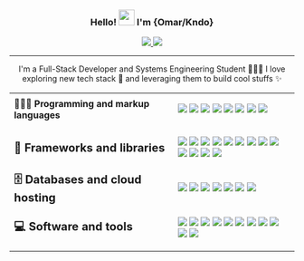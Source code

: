 <h3 align="center">
  Hello!
  <img src="https://media.giphy.com/media/hvRJCLFzcasrR4ia7z/giphy.gif" width="28">
  I'm {Omar/Kndo}
</h3>
<p align="center">
  <a href="https://www.linkedin.com/in/omaramell/">
    <img src="https://img.shields.io/badge/linkedin-%230077B5.svg?style=for-the-badge&logo=linkedin&logoColor=white&" >
  </a>
  <a href="https://www.linkedin.com/in/omaramell/">
    <img src="https://img.shields.io/badge/dev.to-0A0A0A?style=for-the-badge&logo=dev.to&logoColor=white" >
  </a>
</p>

-------

<p align="center" width="490" height="165"> 
  I'm a Full-Stack Developer and Systems Engineering Student 🧑🏻‍💻 I love exploring new tech stack 🌱 and leveraging them to build cool stuffs ✨ 
</p>
<p>
  
</p>
<table border="0px" scellspacing="0px" tsyle="">
 <tr>
    <td><b>🧑🏻‍💻 Programming and markup languages</b></td>
   <td> 
      <p>
        <img src="https://img.shields.io/badge/javascript-%23323330.svg?style=for-the-badge&logo=javascript&logoColor=%23F7DF1E"/>
        <img src="https://img.shields.io/badge/html5-%23E34F26.svg?style=for-the-badge&logo=html5&logoColor=white"/>
        <img src="https://img.shields.io/badge/css3-%231572B6.svg?style=for-the-badge&logo=css3&logoColor=white"/>
        <img src="https://img.shields.io/badge/node.js-6DA55F?style=for-the-badge&logo=node.js&logoColor=white"/>
        <img src="https://img.shields.io/badge/typescript-%23007ACC.svg?style=for-the-badge&logo=typescript&logoColor=white"/>
        <img src="https://img.shields.io/badge/shell_script-%23121011.svg?style=for-the-badge&logo=gnu-bash&logoColor=white"/>
        <img src="https://img.shields.io/badge/-GraphQL-E10098?style=for-the-badge&logo=graphql&logoColor=white"/>
        <img src="https://img.shields.io/badge/markdown-%23000000.svg?style=for-the-badge&logo=markdown&logoColor=white"/>
     </p>
    </td>
   
 </tr>
 <tr>
    <td><b style="font-size:20px">🧰 Frameworks and libraries</b></td>
   <td> 
      <p>
        <img src="https://img.shields.io/badge/react-%2320232a.svg?style=for-the-badge&logo=react&logoColor=%2361DAFB"/>
        <img src="https://img.shields.io/badge/angular-%23ff253a.svg?style=for-the-badge&logo=angular&logoColor=white"/>
        <img src="https://img.shields.io/badge/Next-black?style=for-the-badge&logo=next.js&logoColor=white"/>
        <img src="https://img.shields.io/badge/Gatsby-%23663399.svg?style=for-the-badge&logo=gatsby&logoColor=white"/>
        <img src="https://img.shields.io/badge/styled--components-DB7093?style=for-the-badge&logo=styled-components&logoColor=white"/>
        <img src="https://img.shields.io/badge/tailwindcss-%2338B2AC.svg?style=for-the-badge&logo=tailwind-css&logoColor=white"/>
        <img src="https://img.shields.io/badge/SASS-hotpink.svg?style=for-the-badge&logo=SASS&logoColor=white"/>
        <img src="https://img.shields.io/badge/Socket.io-black?style=for-the-badge&logo=socket.io&badgeColor=010101"/>
        <img src="https://img.shields.io/badge/chart.js-F5788D.svg?style=for-the-badge&logo=chart.js&logoColor=white"/>
        <img src="https://img.shields.io/badge/JWT-black?style=for-the-badge&logo=JSON%20web%20tokens"/>
        <img src="https://img.shields.io/badge/rxjs-%23B7178C.svg?style=for-the-badge&logo=reactivex&logoColor=white"/>
        <img src="https://img.shields.io/badge/threejs-black?style=for-the-badge&logo=three.js&logoColor=white"/>
        <img src="https://img.shields.io/badge/express.js-%23404d59.svg?style=for-the-badge&logo=express&logoColor=%2361DAFB"/>
      </p>
    </td>
 </tr>
  <tr>
   <td><b style="font-size:20px">🗄️ Databases and cloud hosting</b></td>
    <td> 
      <p>
    <img src="https://img.shields.io/badge/DigitalOcean-%230167ff.svg?style=for-the-badge&logo=digitalOcean&logoColor=white"/>
    <img src="https://img.shields.io/badge/vercel-%23000000.svg?style=for-the-badge&logo=vercel&logoColor=white"/>
    <img src="https://img.shields.io/badge/MongoDB-%234ea94b.svg?style=for-the-badge&logo=mongodb&logoColor=white"/>
    <img src="https://img.shields.io/badge/mysql-%2300f.svg?style=for-the-badge&logo=mysql&logoColor=white"/>
    <img src="https://img.shields.io/badge/firebase-%23039BE5.svg?style=for-the-badge&logo=firebase"/>
    <img src="https://img.shields.io/badge/nginx-%23009639.svg?style=for-the-badge&logo=nginx&logoColor=white"/>
    <img src="https://img.shields.io/badge/docker-%230db7ed.svg?style=for-the-badge&logo=docker&logoColor=white"/>
      </p>
    </td>
    </tr>
  <tr>
   <td><b style="font-size:20px">💻 Software and tools</b></td>
    <td> 
      <p>
    <img src="hhttps://img.shields.io/badge/Linux-FCC624?style=for-the-badge&logo=linux&logoColor=black"/>
    <img src="https://img.shields.io/badge/github-%23121011.svg?style=for-the-badge&logo=github&logoColor=white"/>
    <img src="https://img.shields.io/badge/ESLint-4B3263?style=for-the-badge&logo=eslint&logoColor=white"/>
    <img src="https://img.shields.io/badge/jira-%230A0FFF.svg?style=for-the-badge&logo=jira&logoColor=white"/>
    <img src="https://img.shields.io/badge/Notion-%23000000.svg?style=for-the-badge&logo=notion&logoColor=white"/>
    <img src="https://img.shields.io/badge/Postman-FF6C37?style=for-the-badge&logo=postman&logoColor=white"/>
    <img src="https://img.shields.io/badge/adobe-%23FF0000.svg?style=for-the-badge&logo=adobe&logoColor=white"/>
    <img src="https://img.shields.io/badge/figma-%23F24E1E.svg?style=for-the-badge&logo=figma&logoColor=white"/>
    <img src="https://img.shields.io/badge/Framer-black?style=for-the-badge&logo=framer&logoColor=blue"/>
    <img src="https://img.shields.io/badge/-Swagger-%23Clojure?style=for-the-badge&logo=swagger&logoColor=white"/>
    <img src="https://img.shields.io/badge/Slack-4A154B?style=for-the-badge&logo=slack&logoColor=white"/>
      </p>
    </td>
 </tr>
 

</table>
